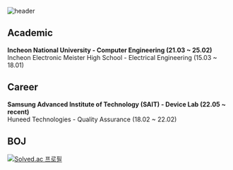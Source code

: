 ![header](https://capsule-render.vercel.app/api?type=waving&color=03c75a&height=300&section=header&fontSize=50)

## Academic
<b>Incheon National University - Computer Engineering (21.03 ~ 25.02)</b> <br>
Incheon Electronic Meister High School - Electrical Engineering (15.03 ~ 18.01)

## Career
<b>Samsung Advanced Institute of Technology (SAIT) - Device Lab (22.05 ~ recent)</b> <br>
Huneed Technologies - Quality Assurance (18.02 ~ 22.02)

## BOJ
[![Solved.ac
프로필](http://mazassumnida.wtf/api/v2/generate_badge?boj=madaniel47)](https://solved.ac/madaniel47)
